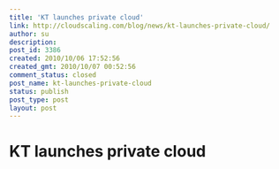 ```yaml
---
title: 'KT launches private cloud'
link: http://cloudscaling.com/blog/news/kt-launches-private-cloud/
author: su
description: 
post_id: 3386
created: 2010/10/06 17:52:56
created_gmt: 2010/10/07 00:52:56
comment_status: closed
post_name: kt-launches-private-cloud
status: publish
post_type: post
layout: post
---
```


# KT launches private cloud

